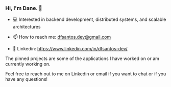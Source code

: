 ### Hi, I'm Dane. 👋

- 💻 Interested in backend development, distributed systems, and scalable architectures 

- 📫 How to reach me: dfsantos.dev@gmail.com

- 👤 Linkedin: https://www.linkedin.com/in/dfsantos-dev/

The pinned projects are some of the applications I have worked on or am currently working on.

Feel free to reach out to me on Linkedin or email if you want to chat or if you have any questions!

